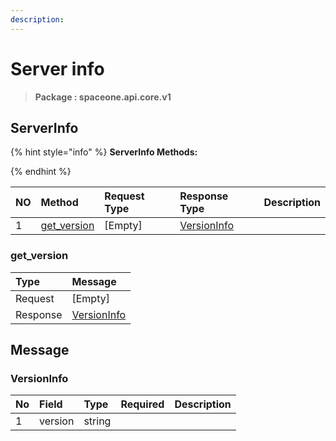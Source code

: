 ```yaml
---
description:  
---
```

# Server info

>  **Package : spaceone.api.core.v1**

## ServerInfo

{% hint style="info" %}
**ServerInfo Methods:**

{%  endhint %}


| NO |  Method | Request Type | Response Type | Description |
| :--- | :--- | :--- | :--- | :--- |
| 1 | [get_version](Server-info.md#get_version)| [Empty]| [VersionInfo](Server-info.md#versioninfo) |  |

### get_version



| Type | Message |
| :--- | :--- |
| Request | [Empty] |
| Response |  [VersionInfo](Server-info.md#versioninfo)  |





## Message

### VersionInfo
| No | Field | Type | Required | Description |
| :--- | :--- | :--- | :--- | :--- |
| 1 | version |string | ||
